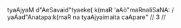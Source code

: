 tyaAjyaM d"AeSavaid"tyaeke( k(maR ‘aAò"maRnaIiSaNA: /
yaÁad"Anatapa:k(maR na tyaAjyaimaita caApare" // 3 //